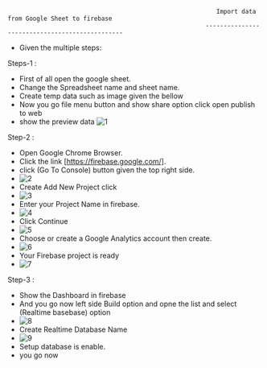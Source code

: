                                                               Import data from Google Sheet to firebase
                                                           -----------------------------------------------
* Given the  multiple steps:

Steps-1 : 
* First of all open the google sheet.
* Change the Spreadsheet name and sheet name.
* Create temp data such as image given the bellow
* Now you go file menu button and show share option click  open publish to web
* show the preview data 
![1](https://github.com/Digisoft-Noida/firebase-flutter/assets/171772732/19f12580-4d7d-4489-850e-32e7fda3ff4e)

Step-2 :
* Open Google Chrome Browser.
* Click the link [https://firebase.google.com/].
* click (Go To Console) button given the top right side.
* ![2](https://github.com/Digisoft-Noida/firebase-flutter/assets/171772732/888d60f8-6a06-435f-827a-4b2c286c956d)
* Create Add New Project click
* ![3](https://github.com/Digisoft-Noida/firebase-flutter/assets/171772732/df6142ad-1aa7-4d3a-91dc-40a61e3de6a2)
* Enter your Project Name in firebase.
* ![4](https://github.com/Digisoft-Noida/firebase-flutter/assets/171772732/948efa19-0185-406e-8d18-bb9a9c5106b8)
* Click Continue
* ![5](https://github.com/Digisoft-Noida/firebase-flutter/assets/171772732/09b26161-a0c0-4ae0-a80b-79faecd8985f)
* Choose or create a Google Analytics account then create.
* ![6](https://github.com/Digisoft-Noida/firebase-flutter/assets/171772732/11bf671d-493f-4f46-b134-65782663500b)
* Your Firebase project is ready
* ![7](https://github.com/Digisoft-Noida/firebase-flutter/assets/171772732/4f0d6695-1ccd-4898-81ae-fde16b3ed760)

Step-3 :
* Show the Dashboard in firebase
* And you go now left side Build option and opne the list and select (Realtime basebase) option
* ![8](https://github.com/Digisoft-Noida/firebase-flutter/assets/171772732/91bae57f-70ce-4f85-b3dd-88d0b2d5b77f)
* Create Realtime Database Name
* ![9](https://github.com/Digisoft-Noida/firebase-flutter/assets/171772732/47d278f6-5243-453a-b17e-288cf4686403)
* Setup database is enable.
* you go now  
